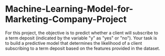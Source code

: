 # Machine-Learning-Model-for-Marketing-Company-Project
For this project, the objective is to predict whether a client will subscribe to a term deposit (indicated by the variable "y" as "yes" or "no"). Your task is to build a predictive model that determines the likelihood of a client subscribing to a term deposit based on the features provided in the dataset.
